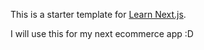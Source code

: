 This is a starter template for [Learn Next.js](https://nextjs.org/learn).

I will use this for my next ecommerce app :D